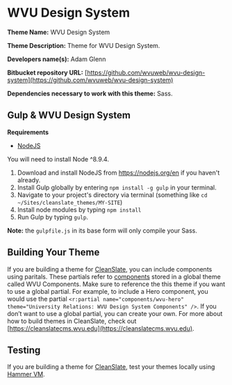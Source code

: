 WVU Design System
==================

**Theme Name:** WVU Design System

**Theme Description:** Theme for WVU Design System.

**Developers name(s):** Adam Glenn

**Bitbucket repository URL:** [https://github.com/wvuweb/wvu-design-system](https://github.com/wvuweb/wvu-design-system)

**Dependencies necessary to work with this theme:** Sass.



## Gulp & WVU Design System

**Requirements**
* [NodeJS](https://nodejs.org)

You will need to install Node ^8.9.4.

  1. Download and install NodeJS from https://nodejs.org/en if you haven't already.
  1. Install Gulp globally by entering `npm install -g gulp` in your terminal.
  1. Navigate to your project's directory via terminal (something like `cd ~/Sites/cleanslate_themes/MY-SITE`)
  1. Install node modules by typing `npm install`
  1. Run Gulp by typing `gulp`.

**Note:** the `gulpfile.js` in its base form will only compile your Sass.

## Building Your Theme

If you are building a theme for [CleanSlate](https://cleanslatecms.wvu.edu/), you can include components using paritals. These partials refer to [components](https://designsystem.sandbox.wvu.edu/components) stored in a global theme called WVU Components. Make sure to reference the this theme if you want to use a global partial. For example, to include a Hero component, you would use the partial ```<r:partial name="components/wvu-hero" theme="University Relations: WVU Design System Components" />```. If you don’t want to use a global partial, you can create your own. For more about how to build themes in CleanSlate, check out [https://cleanslatecms.wvu.edu](https://cleanslatecms.wvu.edu).

## Testing

If you are building a theme for [CleanSlate](https://cleanslatecms.wvu.edu/), test your themes locally using [Hammer VM](https://bitbucket.org/wvudigital/hammer-vm/src/master/).
